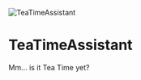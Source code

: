 ![TeaTimeAssistant](https://socialify.git.ci/AshEchoes/TeaTimeAssistant/image?font=Bitter&language=1&name=1&owner=1&pattern=Signal&theme=Light)

# TeaTimeAssistant

Mm... is it Tea Time yet?
